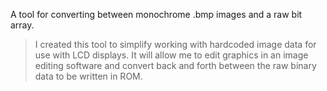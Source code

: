 A tool for converting between monochrome .bmp images and a raw bit array.

> I created this tool to simplify working with hardcoded image data for use with LCD displays. It will allow me to edit graphics in an image editing software and convert back and forth between the raw binary data to be written in ROM.
